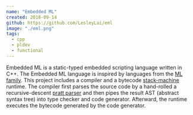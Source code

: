 ```yaml
---
name: "Embedded ML"
created: 2018-09-14
github: https://github.com/LesleyLai/eml
image: "./eml.png"
tags:
  - cpp
  - pldev
  - functional
---
```


Embedded ML is a static-typed embedded scripting language written in C++.
The Embedded ML language is inspired by languages from the [ML family](<https://en.wikipedia.org/wiki/ML_(programming_language)>).
This project includes a compiler and a bytecode [stack-machine](https://en.wikipedia.org/wiki/Stack_machine) runtime. The compiler first parses the source code by a hand-rolled a recursive-descent [pratt parser](https://en.wikipedia.org/wiki/Operator-precedence_parser#Pratt_parsing) and then pipes the result AST (abstract syntax tree) into type checker and code generator. Afterward, the runtime executes the bytecode generated by the code generator.
